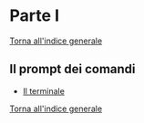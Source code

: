 # Parte I
[Torna all'indice generale](README.md)

## Il prompt dei comandi
* [Il terminale](part-i/prompt/terminale.md)

[Torna all'indice generale](README.md)
